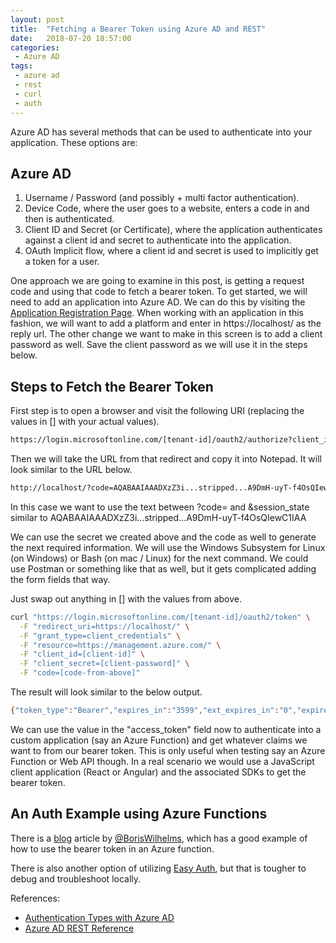 ```yaml
---
layout: post
title:  "Fetching a Bearer Token using Azure AD and REST"
date:   2018-07-20 18:57:00
categories:
 - Azure AD
tags:
 - azure ad
 - rest
 - curl
 - auth
---
```

Azure AD has several methods that can be used to authenticate into your application. These options are:

## Azure AD

1. Username / Password (and possibly + multi factor authentication).
2. Device Code, where the user goes to a website, enters a code in and then is authenticated.
3. Client ID and Secret (or Certificate), where the application authenticates against a client id and secret to authenticate into the application.
4. OAuth Implicit flow, where a client id and secret is used to implicitly get a token for a user.

One approach we are going to examine in this post, is getting a request code and using that code to fetch a bearer token. To get started, we will need to add an application into Azure AD. We can do this by visiting the [Application Registration Page](https://apps.dev.microsoft.com/). When working with an application in this fashion, we will want to add a platform and enter in https://localhost/ as the reply url. The other change we want to make in this screen is to add a client password as well. Save the client password as we will use it in the steps below.

## Steps to Fetch the Bearer Token

First step is to open a browser and visit the following URI (replacing the values in [] with your actual values).

``` bash
https://login.microsoftonline.com/[tenant-id]/oauth2/authorize?client_id=[client-id]&response_type=code
```

Then we will take the URL from that redirect and copy it into Notepad. It will look similar to the URL below.

``` bash
http://localhost/?code=AQABAAIAAADXzZ3i...stripped...A9DmH-uyT-f4OsQIewC1IAA&session_state=e0b7ff62-d2b4-4b05-8ae5-7bfde9ddefeb
```

In this case we want to use the text between ?code= and &session_state similar to AQABAAIAAADXzZ3i...stripped...A9DmH-uyT-f4OsQIewC1IAA

We can use the secret we created above and the code as well to generate the next required information. We will use the Windows Subsystem for Linux (on Windows) or Bash (on mac / Linux) for the next command. We could use Postman or something like that as well, but it gets complicated adding the form fields that way.

Just swap out anything in [] with the values from above.

``` bash
curl "https://login.microsoftonline.com/[tenant-id]/oauth2/token" \
  -F "redirect_uri=https://localhost/" \
  -F "grant_type=client_credentials" \
  -F "resource=https://management.azure.com/" \
  -F "client_id=[client-id]" \
  -F "client_secret=[client-password]" \
  -F "code=[code-from-above]"
```

The result will look similar to the below output.

``` bash
{"token_type":"Bearer","expires_in":"3599","ext_expires_in":"0","expires_on":"1532140443","not_before":"1532136543","resource":"https://management.azure.com/","access_token":"eyJ0eXAiOi...stripped...jVGm2c3g"}
```

We can use the value in the "access_token" field now to authenticate into a custom application (say an Azure Function) and get whatever claims we want to from our bearer token. This is only useful when testing say an Azure Function or Web API though. In a real scenario we would use a JavaScript client application (React or Angular) and the associated SDKs to get the bearer token.

## An Auth Example using Azure Functions

There is a [blog](https://blog.wille-zone.de/post/secure-azure-functions-with-jwt-token/) article by [@BorisWilhelms](https://twitter.com/BorisWilhelms), which has a good example of how to use the bearer token in an Azure function.

There is also another option of utilizing [Easy Auth](https://docs.microsoft.com/en-us/azure/app-service/app-service-authentication-overview), but that is tougher to debug and troubleshoot locally.

References:

* [Authentication Types with Azure AD](https://docs.microsoft.com/en-us/azure/active-directory/develop/active-directory-authentication-scenarios)
* [Azure AD REST Reference](https://docs.microsoft.com/en-us/azure/active-directory/develop/active-directory-v2-protocols-oidc)
